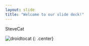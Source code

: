 ```yaml
---
layout: slide
title: "Welcome to our slide deck!"
---
```


SteveCat

![droidtocat](https://octodex.github.com/images/droidtocat.png)
{: .center}
